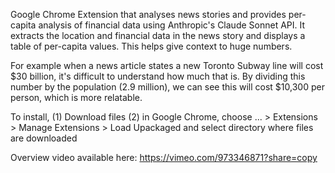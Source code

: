 Google Chrome Extension that analyses news stories and provides per-capita analysis of financial data using Anthropic's Claude Sonnet API.  It extracts the location and financial data in the news story and displays a table of per-capita values.  This helps give context to huge numbers.  

For example when a news article states a new Toronto Subway line will cost $30 billion, it's difficult to understand how much that is.  By dividing this number by the population (2.9 million), we can see this will cost $10,300 per person, which is more relatable. 


To install,
(1) Download files
(2) in Google Chrome, choose ... > Extensions > Manage Extensions > Load Upackaged and select directory where files are downloaded

Overview video available here:  https://vimeo.com/973346871?share=copy
